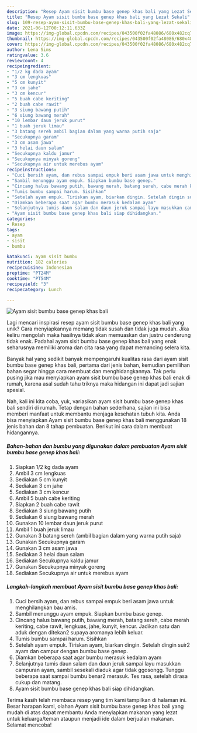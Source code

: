 ```yaml
---
description: "Resep Ayam sisit bumbu base genep khas bali yang Lezat Sekali"
title: "Resep Ayam sisit bumbu base genep khas bali yang Lezat Sekali"
slug: 109-resep-ayam-sisit-bumbu-base-genep-khas-bali-yang-lezat-sekali
date: 2021-06-12T00:12:11.633Z
image: https://img-global.cpcdn.com/recipes/043500f02fa48086/680x482cq70/ayam-sisit-bumbu-base-genep-khas-bali-foto-resep-utama.jpg
thumbnail: https://img-global.cpcdn.com/recipes/043500f02fa48086/680x482cq70/ayam-sisit-bumbu-base-genep-khas-bali-foto-resep-utama.jpg
cover: https://img-global.cpcdn.com/recipes/043500f02fa48086/680x482cq70/ayam-sisit-bumbu-base-genep-khas-bali-foto-resep-utama.jpg
author: Lena Sims
ratingvalue: 3.6
reviewcount: 4
recipeingredient:
- "1/2 kg dada ayam"
- "3 cm lengkuas"
- "5 cm kunyit"
- "3 cm jahe"
- "3 cm kencur"
- "5 buah cabe keriting"
- "2 buah cabe rawit"
- "3 siung bawang putih"
- "6 siung bawang merah"
- "10 lembar daun jeruk purut"
- "1 buah jeruk limau"
- "3 batang sereh ambil bagian dalam yang warna putih saja"
- "Secukupnya garam"
- "3 cm asam jawa"
- "3 helai daun salam"
- "Secukupnya kaldu jamur"
- "Secukupnya minyak goreng"
- "Secukupnya air untuk merebus ayam"
recipeinstructions:
- "Cuci bersih ayam, dan rebus sampai empuk beri asam jawa untuk menghilangkan bau amis."
- "Sambil menunggu ayam empuk. Siapkan bumbu base genep."
- "Cincang halus bawang putih, bawang merah, batang sereh, cabe merah keriting, cabe rawit, lengkuas, jahe, kunyit, kencur. Jadikan satu dan aduk dengan ditekan2 supaya aromanya lebih keluar."
- "Tumis bumbu sampai harum. Sisihkan"
- "Setelah ayam empuk. Tiriskan ayam, biarkan dingin. Setelah dingin suir2 ayam dan campur dengan bumbu base genep."
- "Diamkan beberapa saat agar bumbu merasuk kedalam ayam"
- "Selanjutnya tumis daun salam dan daun jeruk sampai layu masukkan campuran ayam, sambil sesekali diaduk agar tidak ggosongg. Tunggu beberapa saat sampai bumbu benar2 merasuk. Tes rasa, setelah dirasa cukup dan matang."
- "Ayam sisit bumbu base genep khas bali siap dihidangkan."
categories:
- Resep
tags:
- ayam
- sisit
- bumbu

katakunci: ayam sisit bumbu 
nutrition: 182 calories
recipecuisine: Indonesian
preptime: "PT24M"
cooktime: "PT54M"
recipeyield: "3"
recipecategory: Lunch

---
```



![Ayam sisit bumbu base genep khas bali](https://img-global.cpcdn.com/recipes/043500f02fa48086/680x482cq70/ayam-sisit-bumbu-base-genep-khas-bali-foto-resep-utama.jpg)

Lagi mencari inspirasi resep ayam sisit bumbu base genep khas bali yang unik? Cara menyiapkannya memang tidak susah dan tidak juga mudah. Jika keliru mengolah maka hasilnya tidak akan memuaskan dan justru cenderung tidak enak. Padahal ayam sisit bumbu base genep khas bali yang enak seharusnya memiliki aroma dan cita rasa yang dapat memancing selera kita.



Banyak hal yang sedikit banyak mempengaruhi kualitas rasa dari ayam sisit bumbu base genep khas bali, pertama dari jenis bahan, kemudian pemilihan bahan segar hingga cara membuat dan menghidangkannya. Tak perlu pusing jika mau menyiapkan ayam sisit bumbu base genep khas bali enak di rumah, karena asal sudah tahu triknya maka hidangan ini dapat jadi sajian spesial.


Nah, kali ini kita coba, yuk, variasikan ayam sisit bumbu base genep khas bali sendiri di rumah. Tetap dengan bahan sederhana, sajian ini bisa memberi manfaat untuk membantu menjaga kesehatan tubuh kita. Anda bisa menyiapkan Ayam sisit bumbu base genep khas bali menggunakan 18 jenis bahan dan 8 tahap pembuatan. Berikut ini cara dalam membuat hidangannya.

<!--inarticleads1-->

##### Bahan-bahan dan bumbu yang digunakan dalam pembuatan Ayam sisit bumbu base genep khas bali:

1. Siapkan 1/2 kg dada ayam
1. Ambil 3 cm lengkuas
1. Sediakan 5 cm kunyit
1. Sediakan 3 cm jahe
1. Sediakan 3 cm kencur
1. Ambil 5 buah cabe keriting
1. Siapkan 2 buah cabe rawit
1. Sediakan 3 siung bawang putih
1. Sediakan 6 siung bawang merah
1. Gunakan 10 lembar daun jeruk purut
1. Ambil 1 buah jeruk limau
1. Gunakan 3 batang sereh (ambil bagian dalam yang warna putih saja)
1. Gunakan Secukupnya garam
1. Gunakan 3 cm asam jawa
1. Sediakan 3 helai daun salam
1. Sediakan Secukupnya kaldu jamur
1. Gunakan Secukupnya minyak goreng
1. Sediakan Secukupnya air untuk merebus ayam




<!--inarticleads2-->

##### Langkah-langkah membuat Ayam sisit bumbu base genep khas bali:

1. Cuci bersih ayam, dan rebus sampai empuk beri asam jawa untuk menghilangkan bau amis.
1. Sambil menunggu ayam empuk. Siapkan bumbu base genep.
1. Cincang halus bawang putih, bawang merah, batang sereh, cabe merah keriting, cabe rawit, lengkuas, jahe, kunyit, kencur. Jadikan satu dan aduk dengan ditekan2 supaya aromanya lebih keluar.
1. Tumis bumbu sampai harum. Sisihkan
1. Setelah ayam empuk. Tiriskan ayam, biarkan dingin. Setelah dingin suir2 ayam dan campur dengan bumbu base genep.
1. Diamkan beberapa saat agar bumbu merasuk kedalam ayam
1. Selanjutnya tumis daun salam dan daun jeruk sampai layu masukkan campuran ayam, sambil sesekali diaduk agar tidak ggosongg. Tunggu beberapa saat sampai bumbu benar2 merasuk. Tes rasa, setelah dirasa cukup dan matang.
1. Ayam sisit bumbu base genep khas bali siap dihidangkan.




Terima kasih telah membaca resep yang tim kami tampilkan di halaman ini. Besar harapan kami, olahan Ayam sisit bumbu base genep khas bali yang mudah di atas dapat membantu Anda menyiapkan makanan yang lezat untuk keluarga/teman ataupun menjadi ide dalam berjualan makanan. Selamat mencoba!
